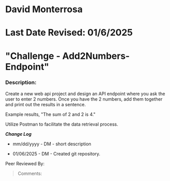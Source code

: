 # David Monterrosa
# Last Date Revised: 01/6/2025
# "Challenge - Add2Numbers-Endpoint"
### Description:
Create a new web api project and design an API endpoint where you ask the user to enter 2 numbers.  Once you have the 2 numbers, add them together and print out the results in a sentence.

Example results, "The sum of 2 and 2 is 4."

Utilize Postman to facilitate the data retrieval process.

***Change Log***
+ mm/dd/yyyy - DM - short description
- 01/06/2025 - DM - Created git repository.

Peer Reviewed By:
> Comments: 
